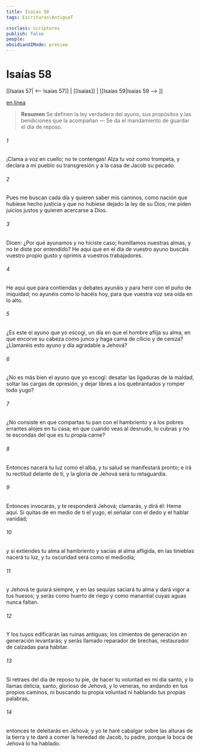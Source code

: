 ```yaml
---
title: Isaías 58
tags: Escrituras\AntiguoT

cssclass: scriptures
publish: false
people:
obsidianUIMode: preview
---
```


# Isaías 58
[[Isaías 57| <-- Isaías 57]] | [[Isaías]] | [[Isaías 59|Isaías 59 --> ]]

[en línea](https://churchofjesuschrist.org/study/scriptures/ot/isa/58?lang=spa)

> __Resumen__
Se definen la ley verdadera del ayuno, sus propósitos y las bendiciones que la acompañan — Se da el mandamiento de guardar el día de reposo.

###### 1 
¡Clama a voz en cuello; no te contengas! Alza tu voz como trompeta, y declara a mi pueblo su transgresión y a la casa de Jacob su pecado.

###### 2 
Pues me buscan cada día y quieren saber mis caminos, como nación que hubiese hecho justicia y que no hubiese dejado la ley de su Dios; me piden juicios justos y quieren acercarse a Dios.

###### 3 
Dicen: ¿Por qué ayunamos y no hiciste caso; humillamos nuestras almas, y no te diste por entendido? He aquí que en el día de vuestro ayuno buscáis vuestro propio gusto y oprimís a vuestros trabajadores.

###### 4 
He aquí que para contiendas y debates ayunáis y para herir con el puño de iniquidad; no ayunéis como lo hacéis hoy, para que vuestra voz sea oída en lo alto.

###### 5 
¿Es este el ayuno que yo escogí, un día en que el hombre aflija su alma, en que encorve su cabeza como junco y haga cama de cilicio y de ceniza? ¿Llamaréis esto ayuno y día agradable a Jehová?

###### 6 
¿No es más bien el ayuno que yo escogí: desatar las ligaduras de la maldad, soltar las cargas de opresión, y dejar libres a los quebrantados y romper todo yugo?

###### 7 
¿No consiste en que compartas tu pan con el hambriento y a los pobres errantes alojes en tu casa; en que cuando veas al desnudo, lo cubras y no te escondas del que es tu propia carne?

###### 8 
Entonces nacerá tu luz como el alba, y tu salud se manifestará pronto; e irá tu rectitud delante de ti, y la gloria de Jehová será tu retaguardia.

###### 9 
Entonces invocarás, y te responderá Jehová; clamarás, y dirá él: Heme aquí. Si quitas de en medio de ti el yugo, el señalar con el dedo y el hablar vanidad;

###### 10 
y si extiendes tu alma al hambriento y sacias al alma afligida, en las tinieblas nacerá tu luz, y tu oscuridad será como el mediodía;

###### 11 
y Jehová te guiará siempre, y en las sequías saciará tu alma y dará vigor a tus huesos; y serás como huerto de riego y como manantial cuyas aguas nunca faltan.

###### 12 
Y los tuyos edificarán las ruinas antiguas; los cimientos de generación en generación levantarás; y serás llamado reparador de brechas, restaurador de calzadas para habitar.

###### 13 
Si retraes del día de reposo tu pie, de hacer tu voluntad en mi día santo, y lo llamas delicia, santo, glorioso de Jehová, y lo veneras, no andando en tus propios caminos, ni buscando tu propia voluntad ni hablando tus propias palabras,

###### 14 
entonces te deleitarás en Jehová; y yo te haré cabalgar sobre las alturas de la tierra y te daré a comer la heredad de Jacob, tu padre, porque la boca de Jehová lo ha hablado.

